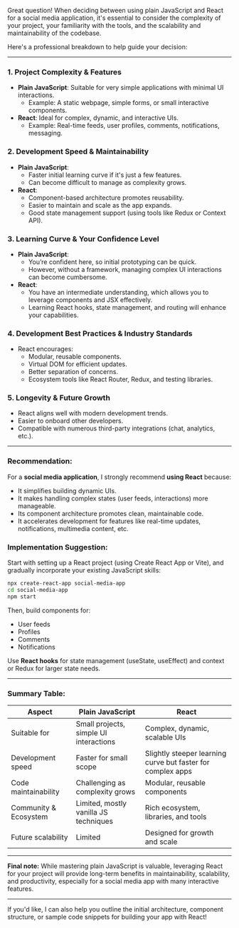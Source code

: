 Great question! When deciding between using plain JavaScript and React for a social media application, it's essential to consider the complexity of your project, your familiarity with the tools, and the scalability and maintainability of the codebase.

Here's a professional breakdown to help guide your decision:

---

### 1. **Project Complexity & Features**
- **Plain JavaScript**: Suitable for very simple applications with minimal UI interactions.
  - Example: A static webpage, simple forms, or small interactive components.
- **React**: Ideal for complex, dynamic, and interactive UIs.
  - Example: Real-time feeds, user profiles, comments, notifications, messaging.

### 2. **Development Speed & Maintainability**
- **Plain JavaScript**:
  - Faster initial learning curve if it's just a few features.
  - Can become difficult to manage as complexity grows.
- **React**:
  - Component-based architecture promotes reusability.
  - Easier to maintain and scale as the app expands.
  - Good state management support (using tools like Redux or Context API).

### 3. **Learning Curve & Your Confidence Level**
- **Plain JavaScript**:
  - You’re confident here, so initial prototyping can be quick.
  - However, without a framework, managing complex UI interactions can become cumbersome.
- **React**:
  - You have an intermediate understanding, which allows you to leverage components and JSX effectively.
  - Learning React hooks, state management, and routing will enhance your capabilities.

### 4. **Development Best Practices & Industry Standards**
- React encourages:
  - Modular, reusable components.
  - Virtual DOM for efficient updates.
  - Better separation of concerns.
  - Ecosystem tools like React Router, Redux, and testing libraries.

### 5. **Longevity & Future Growth**
- React aligns well with modern development trends.
- Easier to onboard other developers.
- Compatible with numerous third-party integrations (chat, analytics, etc.).

---

### **Recommendation:**
For a **social media application**, I strongly recommend **using React** because:
- It simplifies building dynamic UIs.
- It makes handling complex states (user feeds, interactions) more manageable.
- Its component architecture promotes clean, maintainable code.
- It accelerates development for features like real-time updates, notifications, multimedia content, etc.

### **Implementation Suggestion:**
Start with setting up a React project (using Create React App or Vite), and gradually incorporate your existing JavaScript skills:

```bash
npx create-react-app social-media-app
cd social-media-app
npm start
```

Then, build components for:
- User feeds
- Profiles
- Comments
- Notifications

Use **React hooks** for state management (useState, useEffect) and context or Redux for larger state needs.

---

### **Summary Table:**

| Aspect                  | Plain JavaScript                             | React                                        |
|-------------------------|----------------------------------------------|----------------------------------------------|
| Suitable for            | Small projects, simple UI interactions      | Complex, dynamic, scalable UIs            |
| Development speed       | Faster for small scope                        | Slightly steeper learning curve but faster for complex apps |
| Code maintainability    | Challenging as complexity grows               | Modular, reusable components               |
| Community & Ecosystem   | Limited, mostly vanilla JS techniques         | Rich ecosystem, libraries, and tools        |
| Future scalability      | Limited                                      | Designed for growth and scale               |

---

**Final note:** While mastering plain JavaScript is valuable, leveraging React for your project will provide long-term benefits in maintainability, scalability, and productivity, especially for a social media app with many interactive features.

---

If you'd like, I can also help you outline the initial architecture, component structure, or sample code snippets for building your app with React!